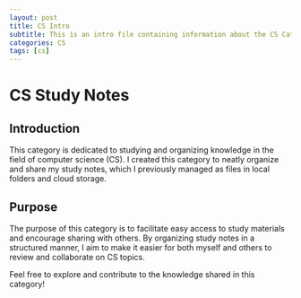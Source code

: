 ```yaml
---
layout: post
title: CS Intro
subtitle: This is an intro file containing information about the CS Categories
categories: CS
tags: [cs]
---
```


# CS Study Notes

## Introduction
This category is dedicated to studying and organizing knowledge in the field of computer science (CS). I created this category to neatly organize and share my study notes, which I previously managed as files in local folders and cloud storage. 

## Purpose
The purpose of this category is to facilitate easy access to study materials and encourage sharing with others. By organizing study notes in a structured manner, I aim to make it easier for both myself and others to review and collaborate on CS topics.

Feel free to explore and contribute to the knowledge shared in this category!

